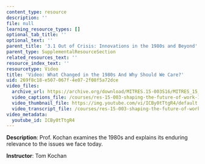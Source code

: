 ```yaml
---
content_type: resource
description: ''
file: null
learning_resource_types: []
optional_tab_title: ''
optional_text: ''
parent_title: '3.1 Out of Crisis: Innovations in the 1980s and Beyond'
parent_type: SupplementalResourceSection
related_resources_text: ''
resource_index_text: ''
resourcetype: Video
title: 'Video: What Changed in the 1980s And Why Should We Care?'
uid: 269f8c18-e507-067f-4e07-2f08f5a72dce
video_files:
  archive_url: https://archive.org/download/MITRES.15-003S16/MITRES_15_003S16_3-1-2_360p.mp4
  video_captions_file: /courses/res-15-003-shaping-the-future-of-work-15-662x-spring-2016/8cfb5c40081253a790b0ad427968bf1c_ICBy0tTtgR4.vtt
  video_thumbnail_file: https://img.youtube.com/vi/ICBy0tTtgR4/default.jpg
  video_transcript_file: /courses/res-15-003-shaping-the-future-of-work-15-662x-spring-2016/931efc5c3230ff2fbd9f33fc8bad38e6_ICBy0tTtgR4.pdf
video_metadata:
  youtube_id: ICBy0tTtgR4
---
```


**Description**: Prof. Kochan examines the 1980s and explains its enduring relevance to the issues we face today.

**Instructor**: Tom Kochan